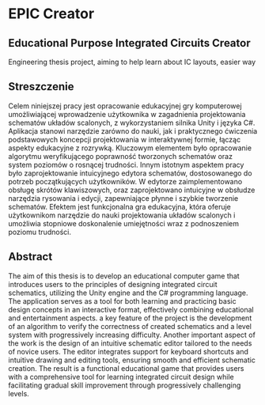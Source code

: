 # EPIC Creator
## Educational Purpose Integrated Circuits Creator

Engineering thesis project, aiming to help learn about IC layouts, easier way

## Streszczenie
Celem niniejszej pracy jest opracowanie edukacyjnej gry komputerowej umożliwiającej wprowadzenie użytkownika w zagadnienia projektowania schematów układów
scalonych, z wykorzystaniem silnika Unity i języka C#. Aplikacja stanowi narzędzie
zarówno do nauki, jak i praktycznego ćwiczenia podstawowych koncepcji projektowania w interaktywnej formie, łącząc aspekty edukacyjne z rozrywką.
Kluczowym elementem było opracowanie algorytmu weryfikującego poprawność
tworzonych schematów oraz system poziomów o rosnącej trudności. Innym istotnym aspektem pracy było zaprojektowanie intuicyjnego edytora schematów, dostosowanego do potrzeb początkujących użytkowników. W edytorze zaimplementowano obsługę skrótów klawiszowych, oraz zaprojektowano intuicyjne w obsłudze
narzędzia rysowania i edycji, zapewniające płynne i szybkie tworzenie schematów.
Efektem jest funkcjonalna gra edukacyjna, która oferuje użytkownikom narzędzie do nauki projektowania układów scalonych i umożliwia stopniowe doskonalenie
umiejętności wraz z podnoszeniem poziomu trudności.
## Abstract
The aim of this thesis is to develop an educational computer game that
introduces users to the principles of designing integrated circuit schematics, utilizing
the Unity engine and the C# programming language. The application serves as
a tool for both learning and practicing basic design concepts in an interactive format,
effectively combining educational and entertainment aspects.
a key feature of the project is the development of an algorithm to verify
the correctness of created schematics and a level system with progressively increasing difficulty. Another important aspect of the work is the design of an intuitive
schematic editor tailored to the needs of novice users. The editor integrates support
for keyboard shortcuts and intuitive drawing and editing tools, ensuring smooth and
efficient schematic creation.
The result is a functional educational game that provides users with a comprehensive tool for learning integrated circuit design while facilitating gradual skill
improvement through progressively challenging levels.
